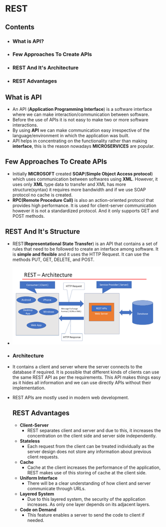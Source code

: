 # REST

## Contents

- ### What is API?
- ### Few Approaches To Create APIs
- ### REST And It's Architecture
- ### REST Advantages

## What is API

- An API (**Application Programming Interface**) is a software interface where we can make interaction/communication between software.
- Before the use of APIs it is not easy to make two or more software interactions.
- By using **API** we can make communication easy irrespective of the language/environment in which the application was built.
- API helps in concentrating on the functionality rather than making **interface**, this is the reason nowadays **MICROSERVICES** are popular.

## Few Approaches To Create APIs

- Initially **MICROSOFT** created **SOAP**(**Simple Object Access protocol**) which uses communication between softwares using **XML**. However, it uses only **XML** type data to transfer and XML has more structure(syntax) it requires more bandwidth and if we use SOAP protocol no cache is created.
- **RPC(Remote Procedure Call)** is also an action-oriented protocol that provides high performance. It is used for client-server communication however it is not a standardized protocol. And it only supports GET and POST methods.

## REST And It's Structure

- REST(**Representational State Transfer**) is an API that contains a set of rules that need to be followed to create an interface among software. It is **simple and flexible** and it uses the HTTP Request. It can use the methods PUT, GET, DELETE, and POST.
- ![Architecture](/restArchitecture.png)

- ### Architecture
- It contains a client and server where the server connects to the database if required. It is possible that different kinds of clients can use the same REST API as per the requirements. This API makes things easy as it hides all information and we can use directly APIs without their implementation.
- REST APIs are mostly used in modern web development.

  ## REST Advantages

  - **Client-Server**
    - REST separates client and server and due to this, it increases the concentration on the client side and server side independently.
  - **Stateless**
    - Each request from the client can be treated individually as the server design does not store any information about previous client requests.
  - **Cache**
    - Cache at the client increases the performance of the application, REST makes use of this storing of cache at the client side.
  - **Uniform Interface**
    - There will be a clear understanding of how client and server communicate through URLs.
  - **Layered System**
    - Due to this layered system, the security of the application increases. As only one layer depends on its adjacent layers.
  - **Code on Demand**
    - This feature enables a server to send the code to client if needed.

